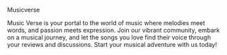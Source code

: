  Musicverse

Music Verse is your portal to the world of music where melodies meet words, and passion meets expression. Join our vibrant community, embark on a musical journey, and let the songs you love find their voice through your reviews and discussions. Start your musical adventure with us today!


